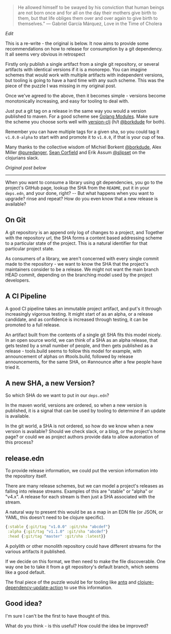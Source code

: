 > He allowed himself to be swayed by his conviction that human beings
> are not born once and for all on the day their mothers give birth to
> them, but that life obliges them over and over again to give birth to
> themselves.”  ― Gabriel García Márquez, Love in the Time of Cholera


*Edit*

This is a re-write - the original is below.  It now aims to provide some
recommendations on how to release for consumption by a git dependency.
It all seems very obvious in retrospect

Firstly only publish a single artifact from a single git repository, or
several artifacts with identical versions if it is a monorepo.  You can
imagine schemes that would work with multiple artifacts with independent
versions, but tooling is going to have a hard time with any such scheme.
This was the piece of the puzzle I was missing in my original post.

Once we've agreed to the above, then it becomes simple - versions become
monotonically increasing, and easy for tooling to deal with.

Just put a git tag on a release in the same way you would a version
published to maven.  For a good scheme see
[Golang Modules](https://golang.org/doc/modules/version-numbers).  Make
sure the scheme you choose sorts well with
[version-clj](https://github.com/xsc/version-clj) (h/t
[@borkdude](https://twitter.com/borkdude) for both).

Remember you can have multiple tags for a given sha, so you could tag it
`v1.0.0-alpha` to start with and promote it to `v1.0.0`, if that is your
cup of tea.

Many thanks to the collective wisdom of Michiel Borkent
[@borkdude](https://twitter.com/borkdude), Alex Miller
[@puredanger](https://twitter.com/puredanger), [Sean
Corfield](https://github.com/seancorfield) and Erik Assum
[@slipset](https://twitter.com/slipset) on the clojurians slack.


*Original post below*

<hr>


When you want to consume a library using git dependencies, you go to the
project's GitHub page, lookup the SHA from the `README`, put it in your
`deps.edn`, and your done, right? -- But what happens when you want to
upgrade? rinse and repeat?  How do you even know that a new release is
available?

## On Git

A git repository is an append only log of changes to a project, and
Together with the repository url, the SHA forms a content based
addressing scheme to a particular state of the project.  This is a
natural identifier for that particular project state.

As consumers of a library, we aren't concerned with every single commit
made to the repository - we want to know the SHA that the project's
maintainers consider to be a release.  We might not want the main
branch HEAD commit, depending on the branching model used by the
project developers.

## A CI Pipeline

A good CI pipeline takes an immutable project artifact, and put's it
through increasingly vigorous testing.  It might start of as an alpha,
or a release candidate, and as confidence is increased through testing,
it can be promoted to a full release.

An artifact built from the contents of a single git SHA fits this model
nicely.  In an open source world, we can think of a SHA as an alpha
release, that gets tested by a small number of people, and then gets
published as a release - tools.build seems to follow this model for
example, with announcement of alphas on #tools.build, followed by
release announcements, for the same SHA, on #announce after a few people
have tried it.

## A new SHA, a new Version?

So which SHA do we want to put in our `deps.edn`?

In the maven world, versions are ordered, so when a new version is
published, it is a signal that can be used by tooling to determine if an
update is available.

In the git world, a SHA is not ordered, so how do we know when a new
version is available?  Should we check slack, or a blog, or the
project's home page? or could we as project authors provide data to
allow automation of this process?

## release.edn

To provide release information, we could put the version information
into the repository itself.

There are many release schemes, but we can model a project's releases as
falling into release streams.  Examples of this are "stable" or
"alpha" or "v4.x".  A release for each stream is then just a SHA
associated with the stream.

A natural way to present this would be as a map in an EDN file (or JSON,
or YAML, this doesn't need to be clojure specific).

``` clojure
{:stable {:git/tag "v1.0.0" :git/sha "abcdef"}
 :alpha {:git/tag "v1.1.0" :git/sha "abcdef"}
 :head {:git/tag "master" :git/sha :latest}}
```

A polylith or other monolith repository could have different streams for
the various artifacts it published.

If we decide on this format, we then need to make the file discoverable.
One way one be to take it from a git repository's default branch, which
seems like a good default.

The final piece of the puzzle would be for tooling like
[antq](https://github.com/liquidz/antq) and
[clojure-dependency-update-action](https://github.com/nnichols/clojure-dependency-update-action)
to use this information.


## Good idea?

I'm sure I can't be the first to have thought of this.

What do you think - is this useful? How could the idea be improved?
